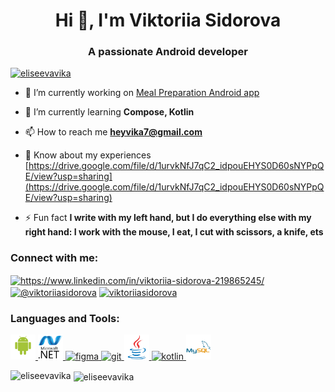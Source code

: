 <h1 align="center">Hi 👋, I'm Viktoriia Sidorova</h1>
<h3 align="center">A passionate Android developer</h3>

<p align="left"> <a href="https://github.com/ryo-ma/github-profile-trophy"><img src="https://github-profile-trophy.vercel.app/?username=eliseevavika" alt="eliseevavika" /></a> </p>

- 🔭 I’m currently working on [Meal Preparation Android app](https://github.com/eliseevavika/MealPrep)

- 🌱 I’m currently learning **Compose, Kotlin**

- 📫 How to reach me **heyvika7@gmail.com**

- 📄 Know about my experiences [https://drive.google.com/file/d/1urvkNfJ7qC2_idpouEHYS0D60sNYPpQE/view?usp=sharing](https://drive.google.com/file/d/1urvkNfJ7qC2_idpouEHYS0D60sNYPpQE/view?usp=sharing)

- ⚡ Fun fact **I write with my left hand, but I do everything else with my right hand: I work with the mouse, I eat, I cut with scissors, a knife, ets**

<h3 align="left">Connect with me:</h3>
<p align="left">
<a href="https://www.linkedin.com/in/viktoriia-sidorova-219865245/" target="blank"><img align="center" src="https://raw.githubusercontent.com/rahuldkjain/github-profile-readme-generator/master/src/images/icons/Social/linked-in-alt.svg" alt="https://www.linkedin.com/in/viktoriia-sidorova-219865245/" height="30" width="40" /></a>
<a href="https://www.youtube.com/channel/UClPzzDH5fy0vhBm2rFRxjBA" target="blank"><img align="center" src="https://raw.githubusercontent.com/rahuldkjain/github-profile-readme-generator/master/src/images/icons/Social/youtube.svg" alt="@viktoriiasidorova" height="30" width="40" /></a>
<a href="https://www.leetcode.com/viktoriiasidorova" target="blank"><img align="center" src="https://raw.githubusercontent.com/rahuldkjain/github-profile-readme-generator/master/src/images/icons/Social/leet-code.svg" alt="viktoriiasidorova" height="30" width="40" /></a>
</p>

<h3 align="left">Languages and Tools:</h3>
<p align="left"> <a href="https://developer.android.com" target="_blank" rel="noreferrer"> <img src="https://raw.githubusercontent.com/devicons/devicon/master/icons/android/android-original-wordmark.svg" alt="android" width="40" height="40"/> </a> <a href="https://dotnet.microsoft.com/" target="_blank" rel="noreferrer"> <img src="https://raw.githubusercontent.com/devicons/devicon/master/icons/dot-net/dot-net-original-wordmark.svg" alt="dotnet" width="40" height="40"/> </a> <a href="https://www.figma.com/" target="_blank" rel="noreferrer"> <img src="https://www.vectorlogo.zone/logos/figma/figma-icon.svg" alt="figma" width="40" height="40"/> </a> <a href="https://git-scm.com/" target="_blank" rel="noreferrer"> <img src="https://www.vectorlogo.zone/logos/git-scm/git-scm-icon.svg" alt="git" width="40" height="40"/> </a> <a href="https://www.java.com" target="_blank" rel="noreferrer"> <img src="https://raw.githubusercontent.com/devicons/devicon/master/icons/java/java-original.svg" alt="java" width="40" height="40"/> </a> <a href="https://kotlinlang.org" target="_blank" rel="noreferrer"> <img src="https://www.vectorlogo.zone/logos/kotlinlang/kotlinlang-icon.svg" alt="kotlin" width="40" height="40"/> </a> <a href="https://www.mysql.com/" target="_blank" rel="noreferrer"> <img src="https://raw.githubusercontent.com/devicons/devicon/master/icons/mysql/mysql-original-wordmark.svg" alt="mysql" width="40" height="40"/> </a> </p>

<p><img align="left" src="https://github-readme-stats.vercel.app/api/top-langs?username=eliseevavika&show_icons=true&locale=en&layout=compact" alt="eliseevavika" /></p>

<p>&nbsp;<img align="center" src="https://github-readme-stats.vercel.app/api?username=eliseevavika&show_icons=true&locale=en" alt="eliseevavika" /></p>
